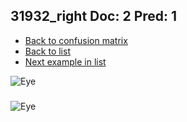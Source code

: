 ## 31932_right Doc: 2 Pred: 1
- [Back to confusion matrix](https://github.com/juliandewit/kaggle_retinopathy/blob/master/matrix.md)
- [Back to list](https://github.com/juliandewit/kaggle_retinopathy/blob/master/lists/21/list.md)
- [Next example in list](https://github.com/juliandewit/kaggle_retinopathy/blob/master/lists/21/31/31938_right.md)

![Eye](https://retinopaty.blob.core.windows.net/size1024/31932_right_2.jpeg)

### 

![Eye]()
